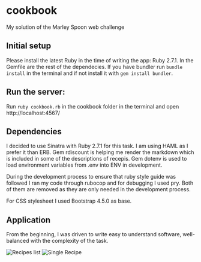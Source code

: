 # cookbook
My solution of the Marley Spoon web challenge

## Initial setup
Please install the latest Ruby in the time of writing the app: Ruby 2.7.1. 
In the Gemfile are the rest of the dependecies. If you have bundler run `bundle install` in the terminal and if not install it with `gem install bundler`.

## Run the server:
Run `ruby cookbook.rb` in the cookbook folder in the terminal and open http://localhost:4567/ 

## Dependencies
I decided to use Sinatra with Ruby 2.7.1 for this task. 
I am using HAML as I prefer it than ERB.
Gem rdiscount is helping me render the markdown which is included in some of the descriptions of recepis. 
Gem dotenv is used to load environment variables from .env into ENV in development.

During the development process to ensure that ruby style guide was followed I ran my code through rubocop and for debugging I used pry. Both of them are removed as they are only needed in the development process. 

For CSS stylesheet I used Bootstrap 4.5.0 as base.

## Application
From the beginning, I was driven to write easy to understand software, well-balanced with the complexity of the task. 

![Recipes list](https://lh3.googleusercontent.com/pw/ACtC-3dQmSX8dzpCqUdxqgAOxscLwxw5U22cmoM7rL5Toha00auzbqFdDH7gOpo_R6GQD25YcWWHBe0KjxW1Eb9iYr_-Ee383XgzClgOnvTdPdtgXRxcIdsGatMbbVV5rNuGX1q1hLAeqUT_h9HdXaEbi6mVZw=w2160-h1046-no?authuser=0)
![Single Recipe](https://lh3.googleusercontent.com/pw/ACtC-3fmIWch_QA0UjPQwTBSq83ffNY1Zf14n3PhTAUj4Ta47mmgxEcfCwJIwVdRbBOowrQY5K0-w-Q9L064kzPBcvSGG5Xf6yRPRNhKz-rSmsE-H_w-3NSMYdN2MGyCO_su21gIJvKRszMC25EqjeXymm8qPg=w2160-h1040-no?authuser=0)
